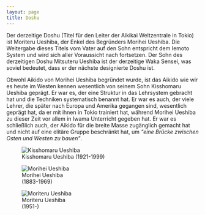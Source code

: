 ```yaml
---
layout: page
title: Doshu
---
```



<div class="container block">
<div class="row">
<div class="col" markdown="1">
Der derzeitige Doshu (Titel für den Leiter der Aikikai Weltzentrale in Tokio) ist Moriteru Ueshiba, der Enkel des Begründers Morihei Ueshiba. Die Weitergabe dieses Titels vom Vater auf den Sohn entspricht dem Iemoto System und wird sich aller Voraussicht nach fortsetzen. Der Sohn des derzeitigen Doshu Mitsuteru Ueshiba ist der derzeitige Waka Sensei, was soviel bedeutet, dass er der nächste designierte Doshu ist.

Obwohl Aikido von Morihei Ueshiba begründet wurde, ist das Aikido wie wir es heute im Westen kennen wesentlich von seinem Sohn Kisshomaru Ueshiba geprägt. Er war es, der eine Struktur in das Lehrsystem gebracht hat und die Techniken systematisch benannt hat. Er war es auch, der viele Lehrer, die später nach Europa und Amerika gegangen sind, wesentlich geprägt hat, da er mit ihnen in Tokio trainiert hat, während Morihei Ueshiba zu dieser Zeit vor allem in Iwama Unterricht gegeben hat. Er war es schließlich auch, der Aikido für die breite Masse zugänglich gemacht hat und nicht auf eine elitäre Gruppe beschränkt hat, um _"eine Brücke zwischen Osten und Westen zu bauen"_.
</div>
</div>
<div class="row">
<div class="col">
<figure class="positionLeft">
<img class="doshuImage" src="{{ site.baseurl }}/images/Kisshomaru_Ueshiba.jpg" alt="Kisshomaru Ueshiba" />
<figcaption>
Kisshomaru Ueshiba (1921-1999)
</figcaption>
</figure>
</div>
<div class="col">
<figure class="positionMiddle">
<img class="doshuImage" src="{{ site.baseurl }}/images/Morihei_Ueshiba.jpg" alt="Morihei Ueshiba" />
<figcaption>
Morihei Ueshiba<br/>(1883-1969)
</figcaption>
</figure>
</div>
<div class="col">
<figure class="positionRight">
<img class="doshuImage" src="{{ site.baseurl }}/images/Moriteru_Ueshiba.jpg" alt="Moriteru Ueshiba" />
<figcaption>
Moriteru Ueshiba<br />(1951-)
</figcaption>
</figure>
</div>
</div>
</div>